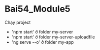 # Bai54_Module5

Chạy project
- 'npm start' ở folder my-server
- 'npm start' ở folder my-server-uploadfile
- 'ng serve --o' ở folder my-app
